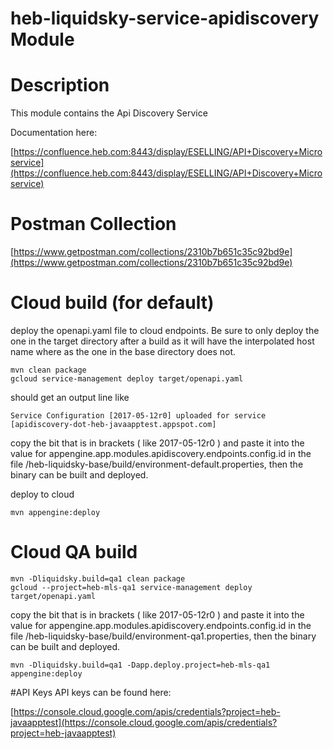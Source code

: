 # heb-liquidsky-service-apidiscovery Module

# Description
This module contains the Api Discovery Service

Documentation here:

[https://confluence.heb.com:8443/display/ESELLING/API+Discovery+Microservice](https://confluence.heb.com:8443/display/ESELLING/API+Discovery+Microservice)

# Postman Collection
[https://www.getpostman.com/collections/2310b7b651c35c92bd9e](https://www.getpostman.com/collections/2310b7b651c35c92bd9e)

# Cloud build (for default)
deploy the openapi.yaml file to cloud endpoints.  Be sure to only deploy the one in the target directory after a build as it will have the interpolated host name where as the one in the base directory does not. 

	mvn clean package
	gcloud service-management deploy target/openapi.yaml
	
should get an output line like
	
	Service Configuration [2017-05-12r0] uploaded for service [apidiscovery-dot-heb-javaapptest.appspot.com]

copy the bit that is in brackets ( like 2017-05-12r0 ) and paste it into the value for appengine.app.modules.apidiscovery.endpoints.config.id in the file /heb-liquidsky-base/build/environment-default.properties, then the binary can be built and deployed.

deploy to cloud
		
	mvn appengine:deploy

# Cloud QA build

	mvn -Dliquidsky.build=qa1 clean package
	gcloud --project=heb-mls-qa1 service-management deploy target/openapi.yaml

copy the bit that is in brackets ( like 2017-05-12r0 ) and paste it into the value for appengine.app.modules.apidiscovery.endpoints.config.id in the file /heb-liquidsky-base/build/environment-qa1.properties, then the binary can be built and deployed.

		
	mvn -Dliquidsky.build=qa1 -Dapp.deploy.project=heb-mls-qa1 appengine:deploy


#API Keys
API keys can be found here:

[https://console.cloud.google.com/apis/credentials?project=heb-javaapptest](https://console.cloud.google.com/apis/credentials?project=heb-javaapptest)
